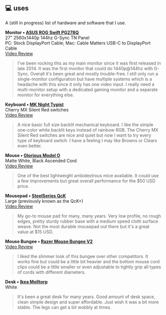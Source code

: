 ## 💻 uses

A (still in progress) list of hardware and software that I use.

**Monitor • [ASUS ROG Swift PG278Q](https://www.asus.com/Monitors/ROG_SWIFT_PG278Q/)**  
27" 2560x1440p 144hz G-Sync TN Panel  
PC: Stock DisplayPort Cable; Mac: Cable Matters USB-C to DisplayPort Cable  
[Video Review](https://youtu.be/XdqTIfNv2DE)  
>I've been rocking this as my main monitor since it was first released in late 2014. It was the first monitor that could do 1440p@144hz with G-Sync. Overall it's been great and mostly trouble-free. I still only run a single-monitor configuration but have multiple systems which is a headache with this since it only has one video input. I really need a multi-monitor setup with a dedicated gaming monitor and a separate monitor for everything else.

**Keyboard • [MK Night Typist](https://mechanicalkeyboards.com/shop/index.php?l=product_detail&p=4295)**  
Cherry MX Silent Red switches  
[Video Review](https://youtu.be/4o7bGb9CVuM)  
>A nice basic full size backlit mechanical keyboard. I like the simple one-color white backlit keys instead of rainbow RGB. The Cherry MX Silent Red switches are nice and quiet but now I want to try every type of keyboard switch. I have a feeling I may like Browns or Clears even better.

**Mouse • [Glorious Model O](https://www.pcgamingrace.com/products/glorious-model-o-white)**  
Matte White, Black Ascended Cord  
[Video Review](https://youtu.be/dKuVZH7584k)  
>One of the best lightweight ambidextrous mice available. It could use a few improvements but great overall performance for the $50 USD price.

**Mousepad • [SteelSeries QcK](https://steelseries.com/gaming-mousepads/qck-series?size=l)**  
Large (previously known as the QcK+)  
[Video Review](https://youtu.be/PAxJnLeyCjc)  
>My go-to mouse pad for many, many years. Very low profile, no rough edges, pretty sturdy rubber base with a medium speed cloth surface weave. Not the most durable mousepad out there but it's a great value at $15 USD.

**Mouse Bungee • [Razer Mouse Bungee V2](https://www.razer.com/gaming-mice-accessories/razer-mouse-bungee-v2/RC21-01210100-R3M1)**  
[Video Review](https://youtu.be/EDLjtlRh1rk)  
>I liked the slimmer look of this bungee over other competitors. It works fine but could be a little bit heavier and the bottom mouse cord clips could be a little smaller or even adjustable to tightly grip all types of cords with different diameters.

**Desk • [Ikea Melltorp](https://www.ikea.com/us/en/p/melltorp-table-white-s19011777/)**  
White  
>It's been a great desk for many years. Good amount of desk space, clean simple design and super affordable. Just wish it was a bit more stable. The legs can get a bit wobbly at times.
